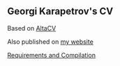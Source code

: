 ## Georgi Karapetrov's CV

Based on [AltaCV](https://github.com/liantze/AltaCV)

Also published on [my website](https://georgi.karapetrov.top/georgiKarapetrovResume.pdf)

[Requirements and Compilation](https://github.com/liantze/AltaCV#requirements-and-compilation)
